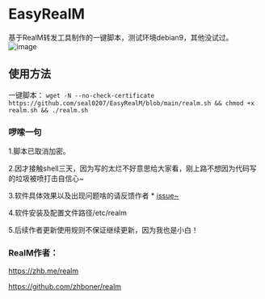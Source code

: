 # EasyRealM
基于RealM转发工具制作的一键脚本，测试环境debian9，其他没试过。
![image](https://mxpic.ml/2021/01/23/20210123_704052f0f88df.png)
## 使用方法
一键脚本：
`wget -N --no-check-certificate https://github.com/seal0207/EasyRealM/blob/main/realm.sh && chmod +x realm.sh && ./realm.sh`
### 啰嗦一句
1.脚本已取消加密。

2.因才接触shell三天，因为写的太烂不好意思给大家看，刚上路不想因为代码写的垃圾被喷打击自信心~

3.软件具体效果以及出现问题啥的请反馈作者 * [issue~](https://github.com/zhboner/realm/issues)

4.软件安装及配置文件路径/etc/realm

5.后续作者更新使用规则不保证继续更新，因为我也是小白！

### RealM作者：
https://zhb.me/realm 

https://github.com/zhboner/realm
